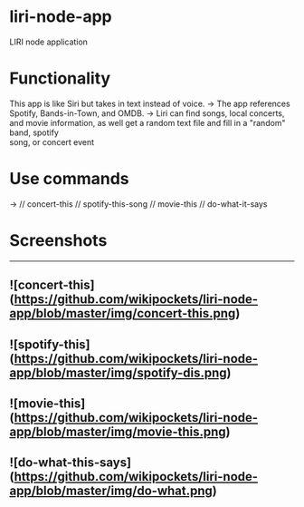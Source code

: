 # liri-node-app
LIRI node application
# Functionality
This app is like Siri but takes in text instead of voice. 
 -> The app references Spotify, Bands-in-Town, and OMDB.
 -> Liri can find songs, local concerts, and movie information, as well get a random text file and fill in a "random" band, spotify  
    song, or concert event
# Use commands 
  -> // concert-this
     // spotify-this-song
     // movie-this
     // do-what-it-says
# Screenshots
----
![concert-this] (https://github.com/wikipockets/liri-node-app/blob/master/img/concert-this.png)
----
![spotify-this] (https://github.com/wikipockets/liri-node-app/blob/master/img/spotify-dis.png)
----
![movie-this] (https://github.com/wikipockets/liri-node-app/blob/master/img/movie-this.png)
----
![do-what-this-says] (https://github.com/wikipockets/liri-node-app/blob/master/img/do-what.png)
-----
